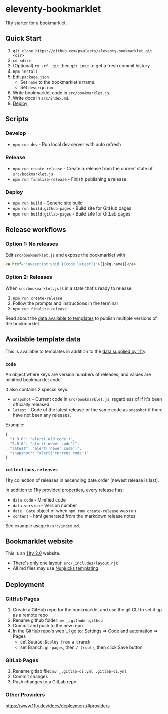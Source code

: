 # eleventy-bookmarklet

11ty starter for a bookmarklet.

## Quick Start

1. `git clone https://github.com/psalaets/eleventy-bookmarklet.git <dir>`
2. `cd <dir>`
3. (Optional) `rm -rf .git` then `git init` to get a fresh commit history
4. `npm install`
5. Edit `package.json`
    - Set `name` to the bookmarklet's name.
    - Set `description`
6. Write bookmarklet code in `src/bookmarklet.js`.
7. Write docs in `src/index.md`.
8. [Deploy](#deployment)

## Scripts

### Develop

- `npm run dev` - Run local dev server with auto refresh

### Release

- `npm run create-release` - Create a release from the current state of `src/bookmarklet.js`
- `npm run finalize-release` - Finish publishing a release.

### Deploy

- `npm run build` - Generic site build
- `npm run build:github-pages` - Build site for GitHub pages
- `npm run build:gitlab-pages` - Build site for GitLab pages

## Release workflows

### Option 1: No releases

Edit `src/bookmarklet.js` and expose the bookmarklet with

```html
<a href="javascript:void {{code.latest}}">{{pkg.name}}</a>
```

### Option 2: Releases

When `src/bookmarklet.js` is in a state that's ready to release:

1. `npm run create-release`
2. Follow the prompts and instructions in the terminal
3. `npm run finalize-release`

Read about the [data available to templates](#available-template-data) to publish multiple versions of the bookmarklet.

## Available template data

This is available to templates in addition to the [data supplied by 11ty](https://www.11ty.dev/docs/data-eleventy-supplied/).

### `code`

An object where keys are version numbers of releases, and values are minified bookmarklet code.

It also contains 2 special keys:

- `snapshot` - Current code in `src/bookmarklet.js`, regardless of if it's been officially released.
- `latest` - Code of the latest release or the same code as `snapshot` if there have not been any releases.

Example:

```js
{
  "1.0.0": "alert('old code')",
  "2.0.0": "alert('newer code')",
  "latest": "alert('newer code')",
  "snapshot": "alert('current code')"
}
```

### `collections.releases`

11ty collection of releases in ascending date order (newest release is last).

In addition to [11ty provided properties](https://www.11ty.dev/docs/collections/#collection-item-data-structure), every release has:

- `data.code` - Minified code
- `data.version` - Version number
- `date` - `Date` object of when `npm run create-release` was run
- `content` - html generated from the markdown release notes

See example usage in `src/index.md`.

## Bookmarklet website

This is an [11ty 2.0](https://www.11ty.dev/) website.

- There's only one layout: `src/_includes/layout.njk`
- All md files may use [Nunjucks templating](https://mozilla.github.io/nunjucks/).

## Deployment

### GitHub Pages

1. Create a GitHub repo for the bookmarklet and use the git CLI to set it up as a remote repo
2. Rename github folder: `mv _.github .github`
3. Commit and push to the new repo
4. In the GitHub repo's web UI go to: Settings => Code and automation => Pages
    - set Source: `Deploy from a branch`
    - set Branch: `gh-pages`, then `/ (root)`, then click Save button

### GitLab Pages

1. Rename gitlab file: `mv _.gitlab-ci.yml .gitlab-ci.yml`
2. Commit changes
3. Push changes to a GitLab repo

### Other Providers

https://www.11ty.dev/docs/deployment/#providers
